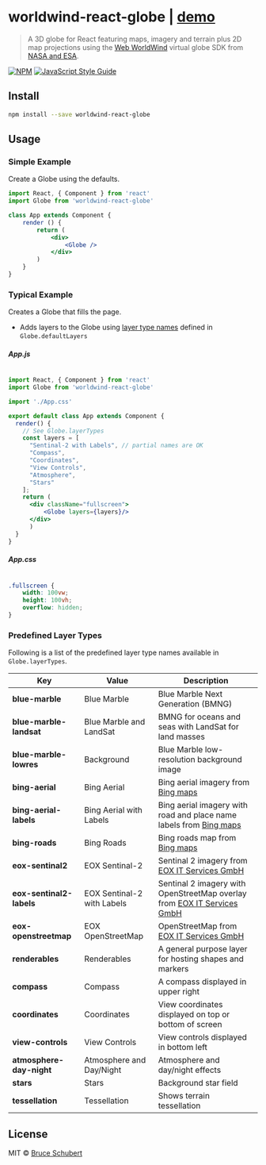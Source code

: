 # worldwind-react-globe | [demo](https://emxsys.github.io/worldwind-react-globe/)

> A 3D globe for React featuring maps, imagery and terrain plus 2D map projections using the [Web WorldWind](https://github.com/NASAWorldWind/WebWorldWind) virtual globe SDK from [NASA and ESA](https://worldwind.arc.nasa.gov/web/).

[![NPM](https://img.shields.io/npm/v/worldwind-react-globe.svg)](https://www.npmjs.com/package/worldwind-react-globe) [![JavaScript Style Guide](https://img.shields.io/badge/code_style-standard-brightgreen.svg)](https://standardjs.com)

## Install

```bash
npm install --save worldwind-react-globe
```

## Usage

### Simple Example

Create a Globe using the defaults.

```jsx
import React, { Component } from 'react'
import Globe from 'worldwind-react-globe'

class App extends Component {
    render () {
        return (
            <div>
                <Globe />
            </div>
        )
    }
}
```

### Typical Example

Creates a Globe that fills the page.

- Adds layers to the Globe using [layer type names](#default-layer-types) defined in `Globe.defaultLayers`

##### App.js

```jsx

import React, { Component } from 'react'
import Globe from 'worldwind-react-globe'

import './App.css'

export default class App extends Component {
  render() {
    // See Globe.layerTypes 
    const layers = [
      "Sentinal-2 with Labels", // partial names are OK
      "Compass",
      "Coordinates",
      "View Controls",
      "Atmosphere",
      "Stars"
    ];
    return (
      <div className="fullscreen">
          <Globe layers={layers}/>
      </div>
      )
  }
}
```

##### App.css

```css

.fullscreen {
    width: 100vw;
    height: 100vh;
    overflow: hidden;
}
```

### Predefined Layer Types

Following is a list of the predefined layer type names available in `Globe.layerTypes`.

Key | Value | Description
-------------- | --------------- | --------------
__blue-marble__ | Blue Marble | Blue Marble Next Generation (BMNG)
__blue-marble-landsat__ | Blue Marble and LandSat | BMNG for oceans and seas with LandSat for land masses
__blue-marble-lowres__ | Background | Blue Marble low-resolution background image
__bing-aerial__ | Bing Aerial | Bing aerial imagery from [Bing maps](https://www.bingmapsportal.com/)
__bing-aerial-labels__ | Bing Aerial with Labels | Bing aerial imagery with road and place name labels from [Bing maps](https://www.bingmapsportal.com/)
__bing-roads__ | Bing Roads | Bing roads map from [Bing maps](https://www.bingmapsportal.com/)
__eox-sentinal2__ | EOX Sentinal-2 | Sentinal 2 imagery from [EOX IT Services GmbH](https://maps.eox.at/)
__eox-sentinal2-labels__ | EOX Sentinal-2 with Labels | Sentinal 2 imagery with OpenStreetMap overlay from [EOX IT Services GmbH](https://maps.eox.at/)
__eox-openstreetmap__ | EOX OpenStreetMap | OpenStreetMap from [EOX IT Services GmbH](https://maps.eox.at/)
__renderables__ | Renderables | A general purpose layer for hosting shapes and markers
__compass__ | Compass | A compass displayed in upper right
__coordinates__ | Coordinates | View coordinates displayed on top or bottom of screen
__view-controls__ | View Controls | View controls displayed in bottom left
__atmosphere-day-night__ | Atmosphere and Day/Night | Atmosphere and day/night effects
__stars__ | Stars | Background star field
__tessellation__ |Tessellation | Shows terrain tessellation

## License

MIT © [Bruce Schubert](https://github.com/emxsys)
